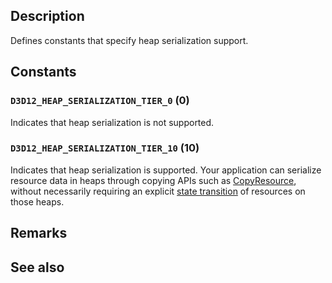 ## Description

Defines constants that specify heap serialization support.

## Constants

### `D3D12_HEAP_SERIALIZATION_TIER_0` (0)

Indicates that heap serialization is not supported.

### `D3D12_HEAP_SERIALIZATION_TIER_10` (10)

Indicates that heap serialization is supported. Your application can serialize resource data in heaps through copying APIs such as [CopyResource](https://learn.microsoft.com/windows/desktop/api/d3d12/nf-d3d12-id3d12graphicscommandlist-copyresource), without necessarily requiring an explicit [state transition](https://learn.microsoft.com/windows/desktop/direct3d12/using-resource-barriers-to-synchronize-resource-states-in-direct3d-12#implicit-state-transitions) of resources on those heaps.

## Remarks

## See also